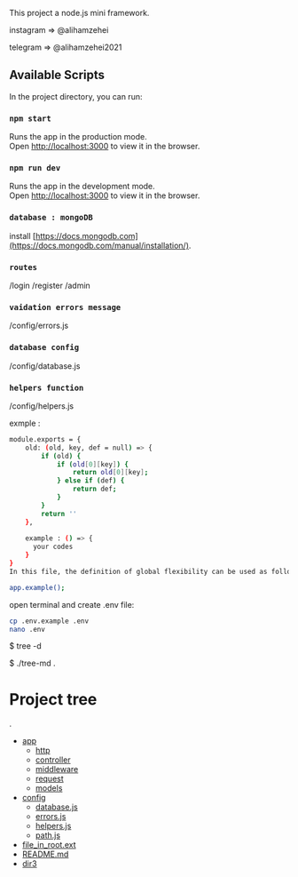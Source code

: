 This project a node.js mini framework.


instagram => @alihamzehei


telegram => @alihamzehei2021


## Available Scripts

In the project directory, you can run:

### `npm start`

Runs the app in the production mode.<br>
Open [http://localhost:3000](http://localhost:3000) to view it in the browser.

### `npm run dev`

Runs the app in the development mode.<br>
Open [http://localhost:3000](http://localhost:3000) to view it in the browser.

### `database : mongoDB`

install [https://docs.mongodb.com](https://docs.mongodb.com/manual/installation/).

### `routes`

/login 
/register
/admin


### `vaidation errors message`

/config/errors.js

### `database config`

/config/database.js

### `helpers function`

/config/helpers.js

exmple :
```bash
module.exports = {
    old: (old, key, def = null) => {
        if (old) {
            if (old[0][key]) {
                return old[0][key];
            } else if (def) {
                return def;
            }
        }
        return ''
    },
    
    example : () => {
      your codes
    }
}
In this file, the definition of global flexibility can be used as follows

app.example();
```




open terminal and create .env file:

```bash
cp .env.example .env
nano .env
```
$ tree -d

$ ./tree-md .
# Project tree

.
 * [app](./app)
   * [http](./app/http)
    * [controller](./app/http/controller)
    * [middleware](./app/http/middleware)
    * [request](./app/http/request)  
   * [models](./app/models)
 * [config](./config)
   * [database.js](./config/database.js)
   * [errors.js](./config/errors.js)
   * [helpers.js](./config/helpers.js)
   * [path.js](./config/path.js)
 * [file_in_root.ext](./file_in_root.ext)
 * [README.md](./README.md)
 * [dir3](./dir3)
